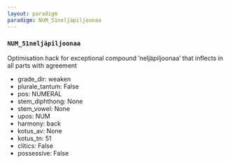 ```yaml
---
layout: paradigm
paradigm: NUM_51neljäpiljoonaa
---
```

### ` NUM_51neljäpiljoonaa `

Optimisation hack for exceptional compound ’neljäpiljoonaa’ that inflects in all parts with agreement
* grade_dir: weaken
* plurale_tantum: False
* pos: NUMERAL
* stem_diphthong: None
* stem_vowel: None
* upos: NUM
* harmony: back
* kotus_av: None
* kotus_tn: 51
* clitics: False
* possessive: False
